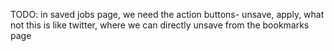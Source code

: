 TODO: in saved jobs page, we need the action  buttons- unsave, apply, what not
this is like twitter, where we can directly unsave from the bookmarks page
